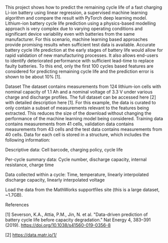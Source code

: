 This project shows how to predict the remaining cycle life of a fast charging Li-ion battery using linear regression, a supervised machine learning algorithm and compare the result with PyTorch deep learning model. Lithium-ion battery cycle life prediction using a physics-based modelling approach is very complex due to varying operating conditions and significant device variability even with batteries from the same manufacturer. For this scenario, machine learning based approaches provide promising results when sufficient test data is available. Accurate battery cycle life prediction at the early stages of battery life would allow for rapid validation of new manufacturing processes. It also allows end-users to identify deteriorated performance with sufficient lead-time to replace faulty batteries. To this end, only the first 100 cycles based features are considered for predicting remaining cycle life and the prediction error is shown to be about 10% [1].

Dataset
The dataset contains measurements from 124 lithium-ion cells with nominal capacity of 1.1 Ah and a nominal voltage of 3.3 V under various charge and discharge profiles. The full dataset can be accessed here [2] with detailed description here [1]. For this example, the data is curated to only contain a subset of measurements relevant to the features being extracted. This reduces the size of the download without changing the performance of the machine learning model being considered. Training data contains measurements from 41 cells, validation data contains measurements from 43 cells and the test data contains measurements from 40 cells. Data for each cell is stored in a structure, which includes the following information:

Descriptive data: Cell barcode, charging policy, cycle life

Per-cycle summary data: Cycle number, discharge capacity, internal resistance, charge time

Data collected within a cycle: Time, temperature, linearly interpolated discharge capacity, linearly interpolated voltage

Load the data from the MathWorks supportfiles site (this is a large dataset, ~1.7GB).



References

[1] Severson, K.A., Attia, P.M., Jin, N. et al. "Data-driven prediction of battery cycle life before capacity degradation." Nat Energy 4, 383–391 (2019). https://doi.org/10.1038/s41560-019-0356-8

[2] https://data.matr.io/1/
